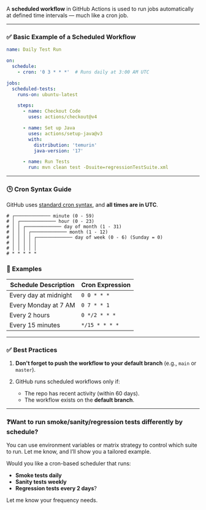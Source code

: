 A **scheduled workflow** in GitHub Actions is used to run jobs automatically at defined time intervals — much like a cron job.

---

### ✅ Basic Example of a Scheduled Workflow

```yaml
name: Daily Test Run

on:
  schedule:
    - cron: '0 3 * * *'  # Runs daily at 3:00 AM UTC

jobs:
  scheduled-tests:
    runs-on: ubuntu-latest

    steps:
      - name: Checkout Code
        uses: actions/checkout@v4

      - name: Set up Java
        uses: actions/setup-java@v3
        with:
          distribution: 'temurin'
          java-version: '17'

      - name: Run Tests
        run: mvn clean test -Dsuite=regressionTestSuite.xml
```

---

### 🕒 Cron Syntax Guide

GitHub uses [standard cron syntax](https://en.wikipedia.org/wiki/Cron), and **all times are in UTC**.

```
# ┌───────────── minute (0 - 59)
# │ ┌───────────── hour (0 - 23)
# │ │ ┌───────────── day of month (1 - 31)
# │ │ │ ┌───────────── month (1 - 12)
# │ │ │ │ ┌───────────── day of week (0 - 6) (Sunday = 0)
# │ │ │ │ │
# │ │ │ │ │
# * * * * *
```

### 📌 Examples

| Schedule Description  | Cron Expression |
| --------------------- | --------------- |
| Every day at midnight | `0 0 * * *`     |
| Every Monday at 7 AM  | `0 7 * * 1`     |
| Every 2 hours         | `0 */2 * * *`   |
| Every 15 minutes      | `*/15 * * * *`  |

---

### ✅ Best Practices

1. **Don't forget to push the workflow to your default branch** (e.g., `main` or `master`).
2. GitHub runs scheduled workflows only if:

    * The repo has recent activity (within 60 days).
    * The workflow exists on the **default branch**.

---

### ❓Want to run smoke/sanity/regression tests differently by schedule?

You can use environment variables or matrix strategy to control which suite to run. Let me know, and I’ll show you a tailored example.

Would you like a cron-based scheduler that runs:

* **Smoke tests daily**
* **Sanity tests weekly** 
* **Regression tests every 2 days**?

Let me know your frequency needs.
